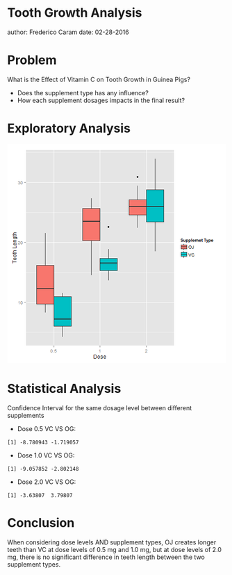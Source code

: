 Tooth Growth Analysis
========================================================
author: Frederico Caram
date: 02-28-2016

Problem
========================================================

What is the Effect of Vitamin C on Tooth Growth in Guinea Pigs?
- Does the supplement type has any influence?
- How each supplement dosages impacts in the final result?

Exploratory Analysis
========================================================

![plot of chunk unnamed-chunk-1](tooth_growth_presentation-figure/unnamed-chunk-1-1.png) 

Statistical Analysis
========================================================



Confidence Interval for the same dosage level between different supplements
- Dose 0.5 VC VS OG:

```
[1] -8.780943 -1.719057
```
- Dose 1.0 VC VS OG:

```
[1] -9.057852 -2.802148
```
- Dose 2.0 VC VS OG:

```
[1] -3.63807  3.79807
```

Conclusion
========================================================

When considering dose levels AND supplement types, OJ creates longer teeth than VC at dose levels of 0.5 mg and 1.0 mg, but at dose levels of 2.0 mg, there is no significant difference in teeth length between the two supplement types.
